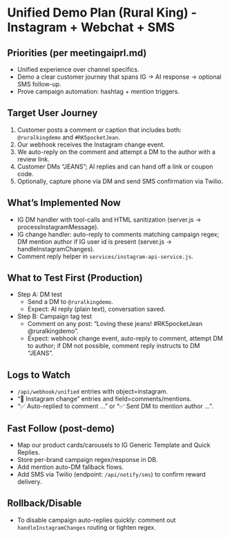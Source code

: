 # Unified Demo Plan (Rural King) - Instagram + Webchat + SMS

## Priorities (per meetingaiprl.md)
- Unified experience over channel specifics.
- Demo a clear customer journey that spans IG → AI response → optional SMS follow-up.
- Prove campaign automation: hashtag + mention triggers.

## Target User Journey
1) Customer posts a comment or caption that includes both: `@ruralkingdemo` and `#RK5pocketJean`.
2) Our webhook receives the Instagram change event.
3) We auto-reply on the comment and attempt a DM to the author with a review link.
4) Customer DMs “JEANS”; AI replies and can hand off a link or coupon code.
5) Optionally, capture phone via DM and send SMS confirmation via Twilio.

## What’s Implemented Now
- IG DM handler with tool-calls and HTML sanitization (server.js → processInstagramMessage).
- IG change handler: auto-reply to comments matching campaign regex; DM mention author if IG user id is present (server.js → handleInstagramChanges).
- Comment reply helper in `services/instagram-api-service.js`.

## What to Test First (Production)
- Step A: DM test
  - Send a DM to `@ruralkingdemo`.
  - Expect: AI reply (plain text), conversation saved.
- Step B: Campaign tag test
  - Comment on any post: “Loving these jeans! #RK5pocketJean @ruralkingdemo”.
  - Expect: webhook change event, auto-reply to comment, attempt DM to author; if DM not possible, comment reply instructs to DM “JEANS”.

## Logs to Watch
- `/api/webhook/unified` entries with object=instagram.
- “🧩 Instagram change” entries and field=comments/mentions.
- “✅ Auto-replied to comment …” or “✅ Sent DM to mention author …”.

## Fast Follow (post-demo)
- Map our product cards/carousels to IG Generic Template and Quick Replies.
- Store per-brand campaign regex/response in DB.
- Add mention auto-DM fallback flows.
- Add SMS via Twilio (endpoint: `/api/notify/sms`) to confirm reward delivery.

## Rollback/Disable
- To disable campaign auto-replies quickly: comment out `handleInstagramChanges` routing or tighten regex.


